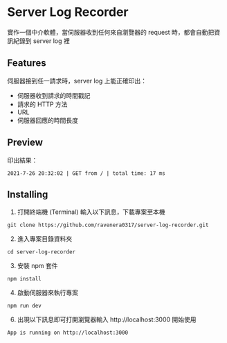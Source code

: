 # Server Log Recorder

實作一個中介軟體，當伺服器收到任何來自瀏覽器的 request 時，都會自動把資訊紀錄到 server log 裡

## Features

伺服器接到任一請求時，server log 上能正確印出：

- 伺服器收到請求的時間戳記
- 請求的 HTTP 方法
- URL
- 伺服器回應的時間長度

## Preview

印出結果：

```
2021-7-26 20:32:02 | GET from / | total time: 17 ms
```

## Installing

1. 打開終端機 (Terminal) 輸入以下訊息，下載專案至本機

```
git clone https://github.com/ravenera0317/server-log-recorder.git
```

2. 進入專案目錄資料夾

```
cd server-log-recorder
```

3. 安裝 npm 套件

```
npm install
```

4. 啟動伺服器來執行專案

```
npm run dev
```

6. 出現以下訊息即可打開瀏覽器輸入 http://localhost:3000 開始使用

```
App is running on http://localhost:3000
```
